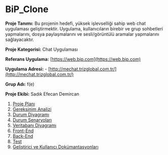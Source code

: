 # BiP_Clone

**Proje Tanımı:** Bu projenin hedefi, yüksek işlevselliği sahip web chat uygulaması geliştirmektir. Uygulama, kullanıcıların birebir ve grup sohbetleri yapmalarını, dosya paylaşmalarını ve sesli/görüntülü aramalar yapmalarını sağlayacaktır.

**Proje Kategorisi:** Chat Uygulaması

**Referans Uygulama:** [https://web.bip.com](https://web.bip.com)

**Uygulama Adresi:** - [http://mechat.trizglobal.com.tr/](http://mechat.trizglobal.com.tr/)

**Grup Adı:** f(e)

**Proje Ekibi:** Sadık Efecan Demircan
1. [Proje Planı]()
2. [Gereksinim  Analizi](https://github.com/sefedemircan/BiP_Clone/blob/main/gereksinimAnalizi.md)
3. [Durum Diyagramı](https://github.com/sefedemircan/BiP_Clone/blob/main/durumDiyagrami.md)
4. [Durum Senaryoları](https://github.com/sefedemircan/BiP_Clone/blob/main/durumSenaryolari.md)
5. [Veritabanı Diyagramı](https://github.com/sefedemircan/BiP_Clone/blob/main/veritabaniDiyagrami.md)
6. [Front-End]()
7. [Back-End]()
8. [Test]()
9. [Geliştirici ve Kullanıcı Dokümantasyonları](https://github.com/sefedemircan/BiP_Clone/blob/main/documentation.md)

